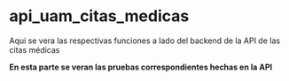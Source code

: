 # api_uam_citas_medicas
Aqui se vera las respectivas funciones a lado del backend de la API de las citas médicas
<p><strong>En esta parte se veran las pruebas correspondientes hechas en la API </strong></p
https://documenter.getpostman.com/view/20568780/Uyr7GHr2#ebdfc588-971d-45b8-8474-1c05bdb265a0
